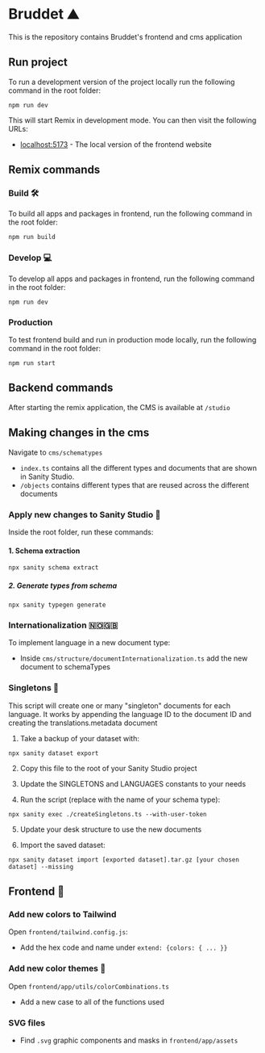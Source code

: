 # Bruddet ⛰

This is the repository contains Bruddet's frontend and cms application

## Run project
To run a development version of the project locally run the following command in the root folder:
```
npm run dev
```
This will start Remix in development mode. You can then visit the following URLs:

- [localhost:5173](http://localhost:5173) - The local version of the frontend website

## Remix commands

### Build 🛠️

To build all apps and packages in frontend, run the following command in the root folder:

```
npm run build
```

### Develop 💻

To develop all apps and packages in frontend, run the following command in the root folder:
```
npm run dev
```

### Production
To test frontend build and run in production mode locally, run the following command in the root folder:
```
npm run start
```

## Backend commands

After starting the remix application, the CMS is available at  ```/studio```

## Making changes in the cms

Navigate to `cms/schematypes`

- `index.ts` contains all the different types and documents that are shown in Sanity Studio.
- `/objects` contains different types that are reused across the different documents

### Apply new changes to Sanity Studio 📂

Inside the root folder, run these commands:

#### 1. Schema extraction

```
npx sanity schema extract
```

##### 2. Generate types from schema

```
npx sanity typegen generate
```

### Internationalization 🇳🇴🇬🇧

To implement language in a new document type:

- Inside `cms/structure/documentInternationalization.ts` add the new document to schemaTypes

### Singletons 📄

This script will create one or many "singleton" documents for each language. It works by appending the language ID to the document ID and creating the translations.metadata document

1. Take a backup of your dataset with:

```
npx sanity dataset export
```

2. Copy this file to the root of your Sanity Studio project

3. Update the SINGLETONS and LANGUAGES constants to your needs

4. Run the script (replace <schema-type> with the name of your schema type):

```
npx sanity exec ./createSingletons.ts --with-user-token
```

5. Update your desk structure to use the new documents

6. Import the saved dataset:

```
npx sanity dataset import [exported dataset].tar.gz [your chosen dataset] --missing
```

## Frontend 💅

### Add new colors to Tailwind

Open `frontend/tailwind.config.js`:

- Add the hex code and name under ```extend: {colors: { ... }}```

### Add new color themes 🎨

Open `frontend/app/utils/colorCombinations.ts`

- Add a new case to all of the functions used

### SVG files

- Find `.svg` graphic components and masks in `frontend/app/assets`
